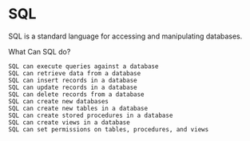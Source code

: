 # SQL

SQL is a standard language for accessing and manipulating databases.

What Can SQL do?

    SQL can execute queries against a database
    SQL can retrieve data from a database
    SQL can insert records in a database
    SQL can update records in a database
    SQL can delete records from a database
    SQL can create new databases
    SQL can create new tables in a database
    SQL can create stored procedures in a database
    SQL can create views in a database
    SQL can set permissions on tables, procedures, and views
